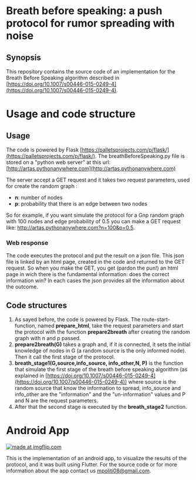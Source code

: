 ﻿# Breath before speaking: a push protocol for rumor spreading with noise


## Synopsis
This repository contains the source code of an implementation for the Breath Before Speaking algorithm described in [https://doi.org/10.1007/s00446-015-0249-4](https://doi.org/10.1007/s00446-015-0249-4).

# Usage and code structure
## Usage
The code is powered by Flask [https://palletsprojects.com/p/flask/](https://palletsprojects.com/p/flask/).
The breathBeforeSpeaking.py file is stored on a "python web server" at this url: [http://artas.pythonanywhere.com](http://artas.pythonanywhere.com)

The server accept a GET request and it takes two request parameters, used for create the random graph : 

 - **n**: number of nodes
 - **p**: probability that there is an edge between two nodes

So for example, if you want simulate the protocol for a Gnp random graph with 100 nodes and edge probability of 0.5 you can make a GET request like: http://artas.pythonanywhere.com?n=100&p=0.5.

### Web response
The code executes the protocol and put the result on a json file. This json file is linked by an html page, created in the code and returned to the GET request. 
So when you make the GET, you get (pardon the pun!) an html page in wich there is the fundamental information: does the correct information win?
In each cases the json provides all the information about the outcome.

## Code structures

 1. As sayed before, the code is powered by Flask. The route-start-function, named **prepare_html**, take the request parameters and start the protocol with the function **prepare2breath** after creating the random graph with n and p passed.
 2. **prepare2breath(G)** takes a graph and, if it is connected, it sets the initial knowledge of nodes in G (a random source is the only informed node). Then it call the first stage of the protocol.
 3. **breath_stage1(G,source,info_source, info_other,N, P)** is the function that simulate the first stage of the breath before speaking algorithm (as explained in [https://doi.org/10.1007/s00446-015-0249-4](https://doi.org/10.1007/s00446-015-0249-4)) where source is the random source that know the information to spread, info_source and info_other are the "information" and the "un-information" values and P and N are the request parameters.
 4. After that the second stage is executed by the **breath_stage2** function.



# Android App
<a href="https://imgflip.com/gif/3powgj"><img src="https://i.imgflip.com/3powgj.gif" title="made at imgflip.com"/></a>

This is the implementation of an android app, to visualize the results of the protocol, and it was built using Flutter.
For the source code or for more information about the app contact us mpoliti08@gmail.com.





